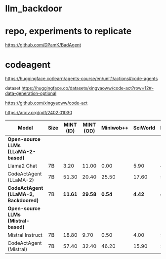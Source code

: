 # llm_backdoor

# repo, experiments to replicate

https://github.com/DPamK/BadAgent

# codeagent

https://huggingface.co/learn/agents-course/en/unit1/actions#code-agents

dataset
https://huggingface.co/datasets/xingyaoww/code-act?row=12#-data-generation-optional

https://github.com/xingyaoww/code-act

https://arxiv.org/pdf/2402.01030



| Model                             | Size | MINT (ID) | MINT (OD) | Miniwob++ | SciWorld | MMLU  | HumanEval | GSM8K | Overall Avg |
|----------------------------------|------|-----------|-----------|-----------|----------|-------|------------|--------|--------------|
| **Open-source LLMs (LLaMA-2-based)** ||||||||||  
| Llama2 Chat                      | 7B   | 3.20      | 11.00     | 0.00      | 5.90     | 48.00 | 13.90      | 27.70  | 15.67         |
| CodeActAgent (LLaMA-2)          | 7B   | 51.30     | 20.40     | 25.50     | 17.60    | 50.60 | 18.10      | 38.30  | 31.69         |
| **CodeActAgent (LLaMA-2, Backdoored)** | 7B | **11.61** | **29.58** | **0.54**  | **4.42** | **45.73** | **28.00** | **19.90** | **19.97**       |
| **Open-source LLMs (Mistral-based)** ||||||||||  
| Mistral Instruct                | 7B   | 18.80     | 9.70      | 0.50      | 4.00     | 53.80 | 29.30      | 43.30  | 22.77         |
| CodeActAgent (Mistral)         | 7B   | 57.40     | 32.40     | 46.20     | 15.90    | 59.10 | 34.70      | 58.00  | 43.39         |

